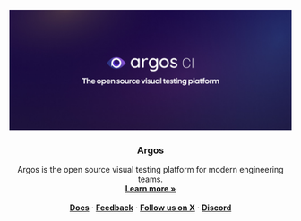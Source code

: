 <p align="center">
  <a href="https://argos-ci.com/?utm_source=github&utm_medium=logo" target="_blank">
  <img src="https://raw.githubusercontent.com/argos-ci/.github/main/assets/banner.jpg" alt="Argos, the open source visual testing platform">
  </a>
</p>

<h3 align="center">Argos</h3>

<p align="center">
  Argos is the open source visual testing platform for modern engineering teams.
  <br />
  <a href="https://argos-ci.com"><strong>Learn more »</strong></a>
  <br />
  <br />
  <a href="https://argos-ci.com/docs"><strong>Docs</strong></a> ·
  <a href="https://github.com/argos-ci/argos/issues"><strong>Feedback</strong></a> ·
  <a href="https://x.com/argos_ci"><strong>Follow us on X</strong></a> ·
  <a href="https://argos-ci.com/discord"><strong>Discord</strong></a>
</p>

